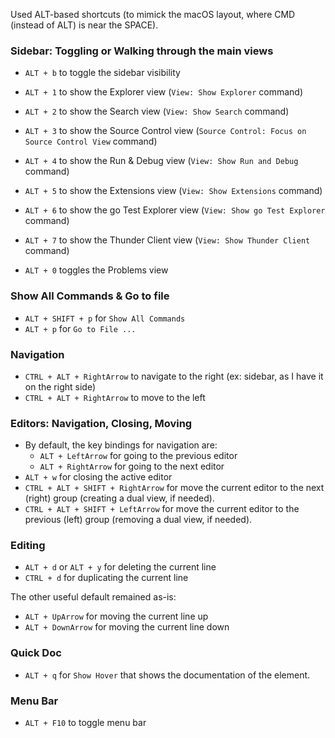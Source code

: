 Used ALT-based shortcuts (to mimick the macOS layout, where CMD (instead of ALT) is near the SPACE).

### Sidebar: Toggling or Walking through the main views

- `ALT + b` to toggle the sidebar visibility

- `ALT + 1` to show the Explorer view (`View: Show Explorer` command)
- `ALT + 2` to show the Search view (`View: Show Search` command)
- `ALT + 3` to show the Source Control view (`Source Control: Focus on Source Control View` command)
- `ALT + 4` to show the Run & Debug view (`View: Show Run and Debug` command)
- `ALT + 5` to show the Extensions view (`View: Show Extensions` command)
- `ALT + 6` to show the go Test Explorer view (`View: Show go Test Explorer` command)
- `ALT + 7` to show the Thunder Client view (`View: Show Thunder Client` command)
- `ALT + 0` toggles the Problems view

### Show All Commands & Go to file

- `ALT + SHIFT + p` for `Show All Commands`
- `ALT + p` for `Go to File ...`

### Navigation

- `CTRL + ALT + RightArrow` to navigate to the right (ex: sidebar, as I have it on the right side)
- `CTRL + ALT + RightArrow` to move to the left

### Editors: Navigation, Closing, Moving

- By default, the key bindings for navigation are:
  - `ALT + LeftArrow` for going to the previous editor
  - `ALT + RightArrow` for going to the next editor
- `ALT + w` for closing the active editor
- `CTRL + ALT + SHIFT + RightArrow` for move the current editor to the next (right) group (creating a dual view, if needed).
- `CTRL + ALT + SHIFT + LeftArrow` for move the current editor to the previous (left) group (removing a dual view, if needed).

### Editing

- `ALT + d` or `ALT + y` for deleting the current line
- `CTRL + d` for duplicating the current line

The other useful default remained as-is:

- `ALT + UpArrow` for moving the current line up
- `ALT + DownArrow` for moving the current line down

### Quick Doc

- `ALT + q` for `Show Hover` that shows the documentation of the element.

### Menu Bar

- `ALT + F10` to toggle menu bar
